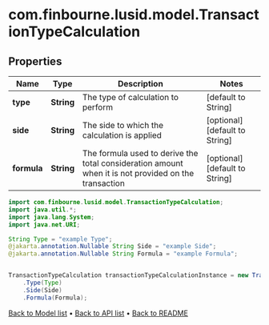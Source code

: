 # com.finbourne.lusid.model.TransactionTypeCalculation

## Properties

Name | Type | Description | Notes
------------ | ------------- | ------------- | -------------
**type** | **String** | The type of calculation to perform | [default to String]
**side** | **String** | The side to which the calculation is applied | [optional] [default to String]
**formula** | **String** | The formula used to derive the total consideration amount when it is not provided on the transaction | [optional] [default to String]

```java
import com.finbourne.lusid.model.TransactionTypeCalculation;
import java.util.*;
import java.lang.System;
import java.net.URI;

String Type = "example Type";
@jakarta.annotation.Nullable String Side = "example Side";
@jakarta.annotation.Nullable String Formula = "example Formula";


TransactionTypeCalculation transactionTypeCalculationInstance = new TransactionTypeCalculation()
    .Type(Type)
    .Side(Side)
    .Formula(Formula);
```


[Back to Model list](../README.md#documentation-for-models) &#8226; [Back to API list](../README.md#documentation-for-api-endpoints) &#8226; [Back to README](../README.md)
